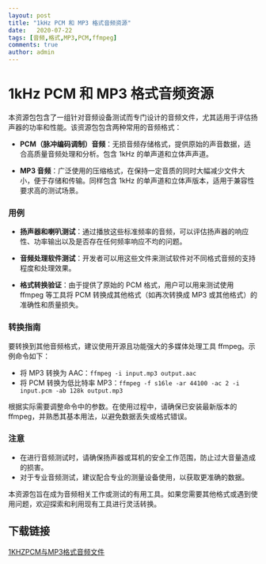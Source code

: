 ```yaml
---
layout: post
title: "1kHz PCM 和 MP3 格式音频资源"
date:   2020-07-22
tags: [音频,格式,MP3,PCM,ffmpeg]
comments: true
author: admin
---
```

# 1kHz PCM 和 MP3 格式音频资源

本资源包包含了一组针对音频设备测试而专门设计的音频文件，尤其适用于评估扬声器的功率和性能。该资源包包含两种常用的音频格式：

- **PCM（脉冲编码调制）音频**：无损音频存储格式，提供原始的声音数据，适合高质量音频处理和分析。包含 1kHz 的单声道和立体声声道。

- **MP3 音频**：广泛使用的压缩格式，在保持一定音质的同时大幅减少文件大小，便于存储和传输。同样包含 1kHz 的单声道和立体声版本，适用于兼容性要求高的测试场景。

### 用例

- **扬声器和喇叭测试**：通过播放这些标准频率的音频，可以评估扬声器的响应性、功率输出以及是否存在任何频率响应不均的问题。

- **音频处理软件测试**：开发者可以用这些文件来测试软件对不同格式音频的支持程度和处理效果。

- **格式转换验证**：由于提供了原始的 PCM 格式，用户可以用来测试使用 ffmpeg 等工具将 PCM 转换成其他格式（如再次转换成 MP3 或其他格式）的准确性和质量损失。

### 转换指南

要转换到其他音频格式，建议使用开源且功能强大的多媒体处理工具 ffmpeg。示例命令如下：

- 将 MP3 转换为 AAC：`ffmpeg -i input.mp3 output.aac`
- 将 PCM 转换为低比特率 MP3：`ffmpeg -f s16le -ar 44100 -ac 2 -i input.pcm -ab 128k output.mp3`

根据实际需要调整命令中的参数。在使用过程中，请确保已安装最新版本的 ffmpeg，并熟悉其基本用法，以避免数据丢失或格式错误。

### 注意

- 在进行音频测试时，请确保扬声器或耳机的安全工作范围，防止过大音量造成的损害。
- 对于专业音频测试，建议配合专业的测量设备使用，以获取更准确的数据。

本资源包旨在成为音频相关工作或测试的有用工具。如果您需要其他格式或遇到使用问题，欢迎探索和利用现有工具进行灵活转换。

## 下载链接

[1KHZPCM与MP3格式音频文件](https://pan.quark.cn/s/84fcd09f9294)